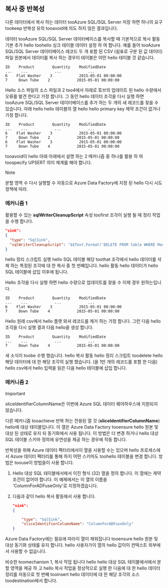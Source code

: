 ## <a name="repeatability-during-copy"></a>복사 중 반복성
다른 데이터에서 복사 하는 데이터 tooAzure SQL/SQL Server 저장 하면 하나의 요구 tookeep 반복성 유의 tooavoid에 의도 하지 않은 결과입니다. 

데이터 tooAzure SQL/SQL Server 데이터베이스를 복사할 때 기본적으로 복사 활동 기본 추가 hello toohello 싱크 테이블 데이터 설정 하 여 합니다. 예를 들어 tooAzure SQL/SQL Server 데이터베이스 레코드 두 개 포함 된 CSV (쉼표로 구분 된 값 데이터) 파일 원본에서 데이터를 복사 하는 경우이 테이블은 어떤 hello 테이블 것 같습니다.

```
ID    Product        Quantity    ModifiedDate
...    ...            ...            ...
6    Flat Washer    3            2015-05-01 00:00:00
7     Down Tube    2            2015-05-01 00:00:00
```

Hello 소스 파일의 소스 파일과 2 too4에서 아래로 튜브의 업데이트 된 hello 수량에서 오류를 발견 한다고 가정 합니다. 그 동안 hello 데이터 조각을 다시 실행 하면 tooAzure SQL/SQL Server 데이터베이스를 추가 하는 두 개의 새 레코드를 찾을 수 있습니다. 아래 hello hello 테이블의 열 hello hello primary key 제약 조건이 없거나 가정 합니다.

```
ID    Product        Quantity    ModifiedDate
...    ...            ...            ...
6    Flat Washer    3            2015-05-01 00:00:00
7     Down Tube    2            2015-05-01 00:00:00
6    Flat Washer    3            2015-05-01 00:00:00
7     Down Tube    4            2015-05-01 00:00:00
```

tooavoid이 hello 아래 아래에서 설명 하는 2 메커니즘 중 하나를 활용 하 여 toospecify UPSERT 의미 체계를 해야 합니다.

> [!NOTE]
> 분할 영역 수 다시 실행할 수 자동으로 Azure Data Factory에 지정 된 hello 다시 시도 정책에 따라.
> 
> 

### <a name="mechanism-1"></a>메커니즘 1
활용할 수 있는 **sqlWriterCleanupScript** 속성 toofirst 조각이 실행 될 때 정리 작업을 수행 합니다. 

```json
"sink":  
{ 
  "type": "SqlSink", 
  "sqlWriterCleanupScript": "$$Text.Format('DELETE FROM table WHERE ModifiedDate >= \\'{0:yyyy-MM-dd HH:mm}\\' AND ModifiedDate < \\'{1:yyyy-MM-dd HH:mm}\\'', WindowStart, WindowEnd)"
}
```

hello 정리 스크립트 실행 hello SQL 테이블 해당 toothat 조각에서 hello 데이터를 삭제 하는 특정된 조각에 대 한 복사 중 첫 번째입니다. hello 활동 hello 데이터가 hello SQL 테이블에 삽입 이후에 됩니다. 

Hello 조각을 다시 실행 하면 hello 수량으로 업데이트를 찾을 수 이제 경우 원하는입니다.

```
ID    Product        Quantity    ModifiedDate
...    ...            ...            ...
6    Flat Washer    3            2015-05-01 00:00:00
7     Down Tube    4            2015-05-01 00:00:00
```

Hello 원래 csv에서 hello 플랫 와셔 레코드를 제거 하는 가정 합니다. 그런 다음 hello 조각을 다시 실행 결과 다음 hello을 생성 합니다. 

```
ID    Product        Quantity    ModifiedDate
...    ...            ...            ...
7     Down Tube    4            2015-05-01 00:00:00
```
새 소식이 toobe 수행 했습니다. hello 복사 활동 hello 정리 스크립트 toodelete hello 해당 데이터에 대 한 해당 조각의 실행 했습니다. (을 1만 개의 레코드를 포함 한 다음) hello csv에서 hello 입력을 읽은 다음 hello 테이블에 삽입 합니다. 

### <a name="mechanism-2"></a>메커니즘 2
> [!IMPORTANT]
> sliceIdentifierColumnName은 이번에 Azure SQL 데이터 웨어하우스에 지원되지 않습니다. 

다른 메커니즘 tooachieve 반복 하는 전용된 열 것 (**sliceIdentifierColumnName**) hello에 대상 테이블입니다. 이 열은 Azure Data Factory tooensure hello 원본 및 대상 된 상태로 유지 되 동기화에서 사용 됩니다. 이 방법은 더 변경 하거나 hello 대상 SQL 테이블 스키마 정의에 유연성을 제공 하는 경우에 작동 합니다. 

반복성을 위해 Azure 데이터 팩터리에서이 열을 사용할 수는 있으며 hello 프로세스에서 Azure 데이터 팩터리를 통해 하지 어떤 스키마도 toohello 테이블을 변경 합니다. 방법은 toouse이 방법을이 사용 합니다.

1. Hello 대상 SQL 테이블에서에서 이진 형식 (32) 열을 정의 합니다. 이 열에는 제약 조건이 없어야 합니다. 이 예제에서는 이 열의 이름을 'ColumnForADFuseOnly'로 지정하겠습니다.
2. 다음과 같이 hello 복사 활동에서 사용 합니다.
   
    ```json
    "sink":  
    { 
   
        "type": "SqlSink", 
        "sliceIdentifierColumnName": "ColumnForADFuseOnly"
    }
    ```

Azure Data Factory에는 필요에 따라이 열이 채워집니다 tooensure hello 원본 및 대상 동기화 상태를 유지 합니다. hello 사용자가이 열의 hello 값이이 컨텍스트 외부에서 사용할 수 없습니다. 

비슷한 toomechanism 1, 복사 작업 됩니다 hello hello 대상 SQL 테이블에서에서 분할 영역을 제공 하 고 hello 복사 작업을 정상적으로 실행 한 다음에 대 한 hello 데이터 정리를 자동으로 첫 번째 tooinsert hello 데이터에 대 한 해당 조각의 소스 toodestination에서 합니다. 

